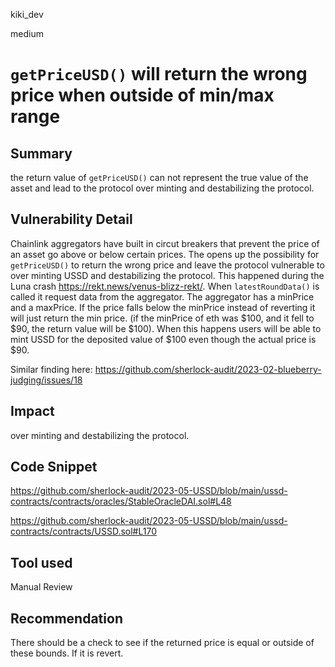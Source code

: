 kiki_dev

medium

# `getPriceUSD()` will return the wrong price when outside of min/max range

## Summary

the return value of `getPriceUSD()` can not represent the true value of the asset and lead to the protocol over minting and destabilizing the protocol. 

## Vulnerability Detail
Chainlink aggregators have built in circut breakers that prevent the price of an asset go above or below certain prices. The opens up the possibility for `getPriceUSD()` to return the wrong price and leave the protocol vulnerable to over minting USSD and destabilizing the protocol. This happened during the Luna crash https://rekt.news/venus-blizz-rekt/. When `latestRoundData()` is called it request data from the aggregator. The aggregator has a minPrice and a maxPrice. If the price falls below the minPrice instead of reverting it will just return the min price. (if the minPrice of eth was $100, and it fell to $90, the return value will be $100). When this happens users will be able to mint USSD for the deposited value of $100 even though the actual price is $90.

Similar finding here:
https://github.com/sherlock-audit/2023-02-blueberry-judging/issues/18

## Impact
 over minting and destabilizing the protocol. 
## Code Snippet
https://github.com/sherlock-audit/2023-05-USSD/blob/main/ussd-contracts/contracts/oracles/StableOracleDAI.sol#L48

https://github.com/sherlock-audit/2023-05-USSD/blob/main/ussd-contracts/contracts/USSD.sol#L170
## Tool used

Manual Review

## Recommendation
There should be a check to see if the returned price is equal or outside of these bounds. If it is revert. 